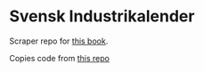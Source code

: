 # Svensk Industrikalender

Scraper repo for [this book](https://runeberg.org/svindkal/1947/).

Copies code from [this repo](https://github.com/j-jayes/who-is-who-in-industry/blob/main/src/01-scrape.py)